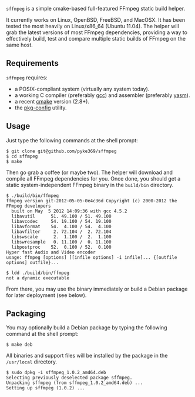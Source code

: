 `sffmpeg` is a simple cmake-based full-featured FFmpeg static build helper.

It currently works on Linux, OpenBSD, FreeBSD, and MacOSX. It has been tested the most heavily on Linux/x86_64 (Ubuntu 11.04).
The helper will grab the latest versions of most FFmpeg dependencies, providing a way to effectively build, test and compare
multiple static builds of FFmpeg on the same host.

Requirements
------------

`sffmpeg` requires:

- a POSIX-compliant system (virtually any system today).
- a working C compiler (preferably [gcc](http://gcc.gnu.org/)) and assembler (preferably [yasm](http://yasm.tortall.net/)).
- a recent [cmake](http://www.cmake.org/) version (2.8+).
- the [pkg-config](http://www.freedesktop.org/wiki/Software/pkg-config) utility.

Usage
-----

Just type the following commands at the shell prompt:

    $ git clone git@github.com/pyke369/sffmpeg
    $ cd sffmpeg
    $ make

Then go grab a coffee (or maybe two). The helper will download and compile all FFmpeg dependencies for you.
Once done, you should get a static system-independent FFmpeg binary in the `build/bin` directory.

    $ ./build/bin/ffmpeg
    ffmpeg version git-2012-05-05-0e4c36d Copyright (c) 2000-2012 the FFmpeg developers
      built on May  5 2012 14:09:36 with gcc 4.5.2
      libavutil      51. 49.100 / 51. 49.100
      libavcodec     54. 19.100 / 54. 19.100
      libavformat    54.  4.100 / 54.  4.100
      libavfilter     2. 72.104 /  2. 72.104
      libswscale      2.  1.100 /  2.  1.100
      libswresample   0. 11.100 /  0. 11.100
      libpostproc    52.  0.100 / 52.  0.100
    Hyper fast Audio and Video encoder
    usage: ffmpeg [options] [[infile options] -i infile]... {[outfile options] outfile}...

    $ ldd ./build/bin/ffmpeg
    not a dynamic executable

From there, you may use the binary immediately or build a Debian package for later deployment (see below).

Packaging
---------

You may optionally build a Debian package by typing the following command at the shell prompt:

    $ make deb

All binaries and support files will be installed by the package in the `/usr/local` directory.

    $ sudo dpkg -i sffmpeg_1.0.2_amd64.deb
    Selecting previously deselected package sffmpeg.
    Unpacking sffmpeg (from sffmpeg_1.0.2_amd64.deb) ...
    Setting up sffmpeg (1.0.2) ...
